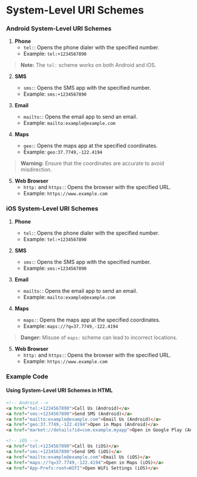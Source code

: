 # System-Level URI Schemes

### Android System-Level URI Schemes

1. **Phone**
   - `tel:`: Opens the phone dialer with the specified number.
   - Example: `tel:+1234567890`

> **Note:**
> The `tel:` scheme works on both Android and iOS.

2. **SMS**
   - `sms:`: Opens the SMS app with the specified number.
   - Example: `sms:+1234567890`

3. **Email**
   - `mailto:`: Opens the email app to send an email.
   - Example: `mailto:example@example.com`

4. **Maps**
   - `geo:`: Opens the maps app at the specified coordinates.
   - Example: `geo:37.7749,-122.4194`

> **Warning:**
> Ensure that the coordinates are accurate to avoid misdirection.

5. **Web Browser**
   - `http:` and `https:`: Opens the browser with the specified URL.
   - Example: `https://www.example.com`

### iOS System-Level URI Schemes

1. **Phone**
   - `tel:`: Opens the phone dialer with the specified number.
   - Example: `tel:+1234567890`

2. **SMS**
   - `sms:`: Opens the SMS app with the specified number.
   - Example: `sms:+1234567890`

3. **Email**
   - `mailto:`: Opens the email app to send an email.
   - Example: `mailto:example@example.com`

4. **Maps**
   - `maps:`: Opens the maps app at the specified coordinates.
   - Example: `maps://?q=37.7749,-122.4194`

> **Danger:**
> Misuse of `maps:` scheme can lead to incorrect locations.

5. **Web Browser**
   - `http:` and `https:`: Opens the browser with the specified URL.
   - Example: `https://www.example.com`

### Example Code

#### Using System-Level URI Schemes in HTML

```html
<!-- Android -->
<a href="tel:+1234567890">Call Us (Android)</a>
<a href="sms:+1234567890">Send SMS (Android)</a>
<a href="mailto:example@example.com">Email Us (Android)</a>
<a href="geo:37.7749,-122.4194">Open in Maps (Android)</a>
<a href="market://details?id=com.example.myapp">Open in Google Play (Android)</a>

<!-- iOS -->
<a href="tel:+1234567890">Call Us (iOS)</a>
<a href="sms:+1234567890">Send SMS (iOS)</a>
<a href="mailto:example@example.com">Email Us (iOS)</a>
<a href="maps://?q=37.7749,-122.4194">Open in Maps (iOS)</a>
<a href="App-Prefs:root=WIFI">Open WiFi Settings (iOS)</a>
